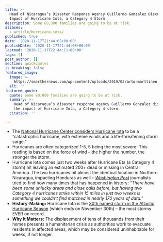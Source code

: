 ```yaml
---
title: >-
  Head of Nicaragua’s Disaster Response Agency Guillermo Gonzalez Discussing the
  Impact of Hurricane Iota, a Category 4 Storm.
description: Some 80,000 families are going to be at risk.
aliases:
  - article/hurricane-iota/
published: true
date: '2020-11-17T21:44:08+00:00'
publishDate: '2020-11-17T21:44:08+00:00'
lastmod: '2020-11-17T22:44:11+00:00'
tags: []
post_author: []
section: quickquotes
is_breaking: false
featured_image:
  image: >-
    https://smarthernews.com/wp-content/uploads/2019/03/arto-marttinen-145984-unsplash-min-scaled.jpg
  alt: ''
featured_quote:
  quote: Some 80,000 families are going to be at risk.
  summary: >-
    Head of Nicaragua’s disaster response agency Guillermo Gonzalez discussing
    the impact of Hurricane Iota, a Category 4 storm.
  citation: ''

---
```

*   The [National Hurricane Center considers Hurricane Iota](https://www.nhc.noaa.gov/graphics_at1.shtml?start#contents) to be a “catastrophic hurricane, with extreme winds and a life-threatening storm surge.”
*   Hurricanes are often categorized 1-5, 5 being the most severe. This reading is based on the force of wind – the higher the number, the stronger the storm.
*   Hurricane Iota comes just two weeks after Hurricane Eta (a Category 4 storm) hit leaving an estimated 200+ dead or missing in Central America. The two hurricanes hit almost the identical location in Northern Nicaragua, impacting Honduras as well – _[Washington Post](https://www.washingtonpost.com/weather/2020/11/17/nicaragua-eta-iota-landfalls/)_ journalists tried to find how many times that has happened in history: _“There have been some unlucky areas and close calls before, but having two Category 4 hurricanes strike within 15 miles in just two weeks is something we couldn’t find matched in nearly 170 years of data.”_
*   **History-Making:** Hurricane Iota is the [30th named storm in the Atlantic Hurricane Season](https://www.usatoday.com/story/news/nation/2020/11/16/hurricane-iota-category-5-status-possible-central-america-landfall/6308866002/) (which ends on November 30th) – the most storms EVER on record.
*   **Why It Matters:** The displacement of tens of thousands from their homes presents a humanitarian crisis as authorities work to evacuate residents in affected areas, which may be considered uninhabitable for weeks, if not longer.
